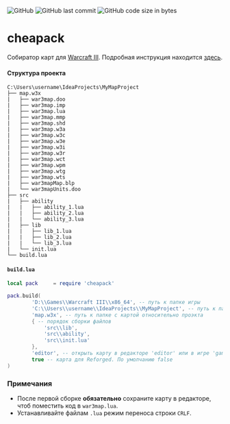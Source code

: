 ![GitHub](https://img.shields.io/github/license/nazarpunk/cheapack?style=flat-square)
![GitHub last commit](https://img.shields.io/github/last-commit/nazarpunk/cheapack?style=flat-square)
![GitHub code size in bytes](https://img.shields.io/github/languages/code-size/nazarpunk/cheapack?style=flat-square)
# cheapack
Собиратор карт для [Warcraft III](https://playwarcraft3.com/ru-ru/). Подробная инструкция находится [здесь](https://xgm.guru/p/wc3/cheapack). 

#### Структура проекта
```
C:\Users\username\IdeaProjects\MyMapProject
├── map.w3x
|   ├── war3map.doo
|   ├── war3map.imp
|   ├── war3map.lua
|   ├── war3map.mmp
|   ├── war3map.shd
|   ├── war3map.w3a
|   ├── war3map.w3c
|   ├── war3map.w3e
|   ├── war3map.w3i
|   ├── war3map.w3r
|   ├── war3map.wct
|   ├── war3map.wpm
|   ├── war3map.wtg
|   ├── war3map.wts
|   ├── war3mapMap.blp
|   └── war3mapUnits.doo
├── src
|   ├── ability
|   |   ├── ability_1.lua
|   |   ├── ability_2.lua
|   |   └── ability_3.lua
|   ├── lib
|   |   ├── lib_1.lua
|   |   ├── lib_2.lua
|   |   └── lib_3.lua
|   └── init.lua
└── build.lua
```

#### `build.lua`
```lua
local pack     = require 'cheapack'

pack.build(
        'D:\\Games\\Warcraft III\\x86_64', -- путь к папке игры
        'C:\\Users\\username\\IdeaProjects\\MyMapProject', -- путь к папке проэкта
        'map.w3x', -- путь к папке с картой относительно проэкта
        { -- порядок сборки файлов
            'src\\lib', 
            'src\\ability',
            'src\\init.lua'
        },
        'editor', -- открыть карту в редакторе 'editor' или в игре 'game'
        true -- карта для Reforged. По умолчанию false
)
```

### Примечания
- После первой сборке **обязательно** сохраните карту в редакторе, чтоб поместить код в `war3map.lua`.
- Устанавливайте файлам `.lua` режим переноса строки `CRLF`. 




